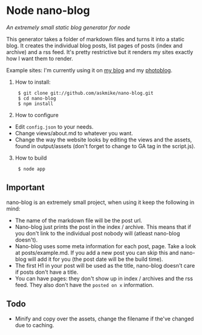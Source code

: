 # Node nano-blog

*An extremely small static blog generator for node*

This generator takes a folder of markdown files and turns it into a static blog. It creates the individual blog posts, list pages of posts (index and archive) and a rss feed. It's pretty restrictive but it renders my sites exactly how I want them to render.

Example sites: I'm currently using it on [my blog](http://mvr.me) and my [photoblog](http://mijnrealiteit.nl).

1. How to install:

        $ git clone git://github.com/askmike/nano-blog.git 
        $ cd nano-blog
        $ npm install
  
2. How to configure

 * Edit `config.json` to your needs.
 * Change views/about.md to whatever you want.
 * Change the way the website looks by editing the views and the assets, found in output/assets (don't forget to change to GA tag in the script.js).

3. How to build

        $ node app

## Important

nano-blog is an extremely small project, when using it keep the following in mind:

* The name of the markdown file will be the post url.
* Nano-blog just prints the post in the index / archive. This means that if you don't link to the individual post nobody will (atleast nano-blog doesn't).
* Nano-blog uses some meta information for each post, page. Take a look at posts/example.md. If you add a new post you can skip this and nano-blog will add it for you (the post date will be the build time).
* The first H1 in your post will be used as the title, nano-blog doesn't care if posts don't have a title.
* You can have pages: they don't show up in index / archives and the rss feed. They also don't have the `posted on x` information.

## Todo

* Minify and copy over the assets, change the filename if the've changed due to caching.